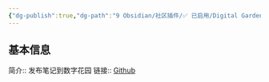```yaml
---
{"dg-publish":true,"dg-path":"9 Obsidian/社区插件/✅ 已启用/Digital Garden.md","permalink":"/9 Obsidian/社区插件/✅ 已启用/Digital Garden/","created":"2025-07-31","updated":"2025-07-31"}
---
```



## 基本信息

简介:: 发布笔记到数字花园
链接:: [Github](https://github.com/oleeskild/obsidian-digital-garden)